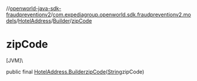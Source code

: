 //[openworld-java-sdk-fraudpreventionv2](../../../../index.md)/[com.expediagroup.openworld.sdk.fraudpreventionv2.models](../../index.md)/[HotelAddress](../index.md)/[Builder](index.md)/[zipCode](zip-code.md)

# zipCode

[JVM]\

public final [HotelAddress.Builder](index.md)[zipCode](zip-code.md)([String](https://docs.oracle.com/javase/8/docs/api/java/lang/String.html)zipCode)
